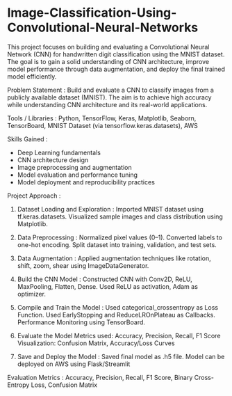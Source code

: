 # Image-Classification-Using-Convolutional-Neural-Networks

This project focuses on building and evaluating a Convolutional Neural Network (CNN) for handwritten digit classification using the MNIST dataset. The goal is to gain a solid understanding of CNN architecture, improve model performance through data augmentation, and deploy the final trained model efficiently.

Problem Statement : Build and evaluate a CNN to classify images from a publicly available dataset (MNIST).
The aim is to achieve high accuracy while understanding CNN architecture and its real-world applications.

Tools / Libraries : Python, TensorFlow, Keras, Matplotlib, Seaborn, TensorBoard, MNIST Dataset (via tensorflow.keras.datasets), AWS

Skills Gained :
- Deep Learning fundamentals
- CNN architecture design
- Image preprocessing and augmentation
- Model evaluation and performance tuning
- Model deployment and reproducibility practices

Project Approach :
1. Dataset Loading and Exploration : Imported MNIST dataset using tf.keras.datasets. Visualized sample images and class distribution using Matplotlib.

2. Data Preprocessing : Normalized pixel values (0–1). Converted labels to one-hot encoding. Split dataset into training, validation, and test sets.

3. Data Augmentation : Applied augmentation techniques like rotation, shift, zoom, shear using ImageDataGenerator.

4. Build the CNN Model : Constructed CNN with Conv2D, ReLU, MaxPooling, Flatten, Dense. Used ReLU as activation, Adam as optimizer.

5. Compile and Train the Model : Used categorical_crossentropy as Loss Function. Used EarlyStopping and ReduceLROnPlateau as Callbacks.
Performance Monitoring using TensorBoard.

6. Evaluate the Model
Metrics used: Accuracy, Precision, Recall, F1 Score
Visualization: Confusion Matrix, Accuracy/Loss Curves

7. Save and Deploy the Model : Saved final model as .h5 file. Model can be deployed on AWS using Flask/Streamlit

Evaluation Metrics : Accuracy, Precision, Recall, F1 Score, Binary Cross-Entropy Loss, Confusion Matrix
